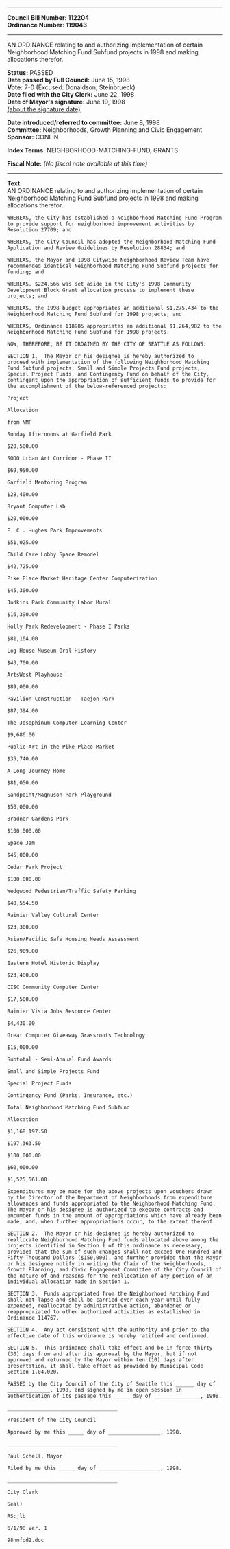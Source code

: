 * * * * *  
  
**Council Bill Number: [](#h0)[](#h2)112204**   
**Ordinance Number: 119043**  
  
* * * * *  
  
AN ORDINANCE relating to and authorizing implementation of certain Neighborhood Matching Fund Subfund projects in 1998 and making allocations therefor.  
  
**Status:** PASSED   
**Date passed by Full Council:** June 15, 1998   
**Vote:** 7-0 (Excused: Donaldson, Steinbrueck)   
**Date filed with the City Clerk:** June 22, 1998   
**Date of Mayor's signature:** June 19, 1998   
[(about the signature date)](/~public/approvaldate.htm)   
  
  
**Date introduced/referred to committee:** June 8, 1998   
**Committee:** Neighborhoods, Growth Planning and Civic Engagement   
**Sponsor:** CONLIN   
  
**Index Terms:** NEIGHBORHOOD-MATCHING-FUND, GRANTS  
  
**Fiscal Note:** *(No fiscal note available at this time)*  
  
* * * * *  
  
**Text**  
    AN ORDINANCE relating to and authorizing implementation of certain  
    Neighborhood Matching Fund Subfund projects in 1998 and making  
    allocations therefor.  
  
    WHEREAS, the City has established a Neighborhood Matching Fund Program  
    to provide support for neighborhood improvement activities by  
    Resolution 27709; and  
  
    WHEREAS, the City Council has adopted the Neighborhood Matching Fund  
    Application and Review Guidelines by Resolution 28834; and  
  
    WHEREAS, the Mayor and 1998 Citywide Neighborhood Review Team have  
    recommended identical Neighborhood Matching Fund Subfund projects for  
    funding; and  
  
    WHEREAS, $224,566 was set aside in the City's 1998 Community  
    Development Block Grant allocation process to implement these  
    projects; and  
  
    WHEREAS, the 1998 budget appropriates an additional $1,275,434 to the  
    Neighborhood Matching Fund Subfund for 1998 projects; and  
  
    WHEREAS, Ordinance 118985 appropriates an additional $1,264,982 to the  
    Neighborhood Matching Fund Subfund for 1998 projects.  
  
    NOW, THEREFORE, BE IT ORDAINED BY THE CITY OF SEATTLE AS FOLLOWS:  
  
    SECTION 1.  The Mayor or his designee is hereby authorized to  
    proceed with implementation of the following Neighborhood Matching  
    Fund Subfund projects, Small and Simple Projects Fund projects,  
    Special Project Funds, and Contingency Fund on behalf of the City,  
    contingent upon the appropriation of sufficient funds to provide for  
    the accomplishment of the below-referenced projects:  
  
    Project  
  
    Allocation  
  
    from NMF  
  
    Sunday Afternoons at Garfield Park  
  
    $20,500.00  
  
    SODO Urban Art Corridor - Phase II  
  
    $69,950.00  
  
    Garfield Mentoring Program  
  
    $28,400.00  
  
    Bryant Computer Lab  
  
    $20,000.00  
  
    E. C . Hughes Park Improvements  
  
    $51,025.00  
  
    Child Care Lobby Space Remodel  
  
    $42,725.00  
  
    Pike Place Market Heritage Center Computerization  
  
    $45,300.00  
  
    Judkins Park Community Labor Mural  
  
    $16,390.00  
  
    Holly Park Redevelopment - Phase I Parks  
  
    $81,164.00  
  
    Log House Museum Oral History  
  
    $43,700.00  
  
    ArtsWest Playhouse  
  
    $89,000.00  
  
    Pavilion Construction - Taejon Park  
  
    $87,394.00  
  
    The Josephinum Computer Learning Center  
  
    $9,686.00  
  
    Public Art in the Pike Place Market  
  
    $35,740.00  
  
    A Long Journey Home  
  
    $81,050.00  
  
    Sandpoint/Magnuson Park Playground  
  
    $50,000.00  
  
    Bradner Gardens Park  
  
    $100,000.00  
  
    Space Jam  
  
    $45,000.00  
  
    Cedar Park Project  
  
    $100,000.00  
  
    Wedgwood Pedestrian/Traffic Safety Parking  
  
    $40,554.50  
  
    Rainier Valley Cultural Center  
  
    $23,300.00  
  
    Asian/Pacific Safe Housing Needs Assessment  
  
    $26,909.00  
  
    Eastern Hotel Historic Display  
  
    $23,480.00  
  
    CISC Community Computer Center  
  
    $17,500.00  
  
    Rainier Vista Jobs Resource Center  
  
    $4,430.00  
  
    Great Computer Giveaway Grassroots Technology  
  
    $15,000.00  
  
    Subtotal - Semi-Annual Fund Awards  
  
    Small and Simple Projects Fund  
  
    Special Project Funds  
  
    Contingency Fund (Parks, Insurance, etc.)  
  
    Total Neighborhood Matching Fund Subfund  
  
    Allocation  
  
    $1,168,197.50  
  
    $197,363.50  
  
    $100,000.00  
  
    $60,000.00  
  
    $1,525,561.00  
  
    Expenditures may be made for the above projects upon vouchers drawn  
    by the Director of the Department of Neighborhoods from expenditure  
    allowances and funds appropriated to the Neighborhood Matching Fund.  
    The Mayor or his designee is authorized to execute contracts and  
    encumber funds in the amount of appropriations which have already been  
    made, and, when further appropriations occur, to the extent thereof.  
  
    SECTION 2.  The Mayor or his designee is hereby authorized to  
    reallocate Neighborhood Matching Fund funds allocated above among the  
    projects identified in Section 1 of this ordinance as necessary,  
    provided that the sum of such changes shall not exceed One Hundred and  
    Fifty-Thousand Dollars ($150,000), and further provided that the Mayor  
    or his designee notify in writing the Chair of the Neighborhoods,  
    Growth Planning, and Civic Engagement Committee of the City Council of  
    the nature of and reasons for the reallocation of any portion of an  
    individual allocation made in Section 1.  
  
    SECTION 3.  Funds appropriated from the Neighborhood Matching Fund  
    shall not lapse and shall be carried over each year until fully  
    expended, reallocated by administrative action, abandoned or  
    reappropriated to other authorized activities as established in  
    Ordinance 114767.  
  
    SECTION 4.  Any act consistent with the authority and prior to the  
    effective date of this ordinance is hereby ratified and confirmed.  
  
    SECTION 5.  This ordinance shall take effect and be in force thirty  
    (30) days from and after its approval by the Mayor, but if not  
    approved and returned by the Mayor within ten (10) days after  
    presentation, it shall take effect as provided by Municipal Code  
    Section 1.04.020.  
  
    PASSED by the City Council of the City of Seattle this ______ day of  
    ______________, 1998, and signed by me in open session in  
    authentication of its passage this _____ day of _______________, 1998.  
  
    ____________________________________  
  
    President of the City Council  
  
    Approved by me this _____ day of _________________, 1998.  
  
    ____________________________________  
  
    Paul Schell, Mayor  
  
    Filed by me this _____ day of ____________________, 1998.  
  
    ____________________________________  
  
    City Clerk  
  
    Seal)  
  
    RS:jlb  
  
    6/1/98 Ver. 1  
  
    98nmfod2.doc  
